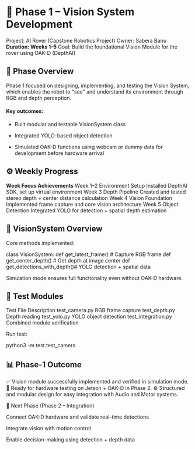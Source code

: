 # 🚀 Phase 1 – Vision System Development

Project: AI Rover (Capstone Robotics Project)
Owner: Sabera Banu
**Duration: Weeks 1–5**
Goal: Build the foundational Vision Module for the rover using OAK-D (DepthAI)

## 📖 Phase Overview

Phase 1 focused on designing, implementing, and testing the Vision System, which enables the robot to "see" and understand its environment through RGB and depth perception.

#### Key outcomes:

- Built modular and testable VisionSystem class

- Integrated YOLO-based object detection

- Simulated OAK-D functions using webcam or dummy data for development before hardware arrival

## ⚙️ Weekly Progress
**Week	Focus	Achievements**
Week 1–2	Environment Setup	Installed DepthAI SDK, set up virtual environment
Week 3	Depth Pipeline	Created and tested stereo depth + center distance calculation
Week 4	Vision Foundation	Implemented frame capture and core vision architecture
Week 5	Object Detection	Integrated YOLO for detection + spatial depth estimation
## 🧩 VisionSystem Overview

Core methods implemented:

class VisionSystem:
    def get_latest_frame()         # Capture RGB frame
    def get_center_depth()         # Get depth at image center
    def get_detections_with_depth()# YOLO detection + spatial data


Simulation mode ensures full functionality even without OAK-D hardware.

## 🧪 Test Modules
Test File	Description
test_camera.py	RGB frame capture
test_depth.py	Depth reading
test_yolo.py	YOLO object detection
test_integration.py	Combined module verification

Run test:

python3 -m test.test_camera

## 📊 Phase-1 Outcome

✅ Vision module successfully implemented and verified in simulation mode.
🧠 Ready for hardware testing on Jetson + OAK-D in Phase 2.
⚙️ Structured and modular design for easy integration with Audio and Motor systems.

🔮 Next Phase (Phase 2 – Integration)

Connect OAK-D hardware and validate real-time detections

Integrate vision with motion control

Enable decision-making using detection + depth data